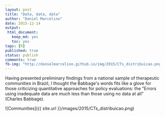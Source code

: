 ```yaml
---
layout: post
title: "Data, data, data"
author: "Daniel Marcelino"
date: 2015-12-14
output:
 html_document: 
   keep_md: yes
   toc: yes
tags: [R]
published: true
status: publish
comments: true
fb-img: "http://danielmarcelino.github.io/img/2015/CTs_distribuicao.png"
---
```


Having presented preliminary findings from a national sample of therapeutic communities in Brazil, I thought the Babbage's words fits like a glove for those criticizing quantitative approaches for policy evaluations: the "Errors using inadequate data are much less than those using no data at all” (Charles Babbage).

![Communities]({{ site.url }}/images/2015/CTs_distribuicao.png)